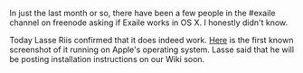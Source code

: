 <!-- :metadata:

title: Exaile on OS X
tags: Exaile
published: 2009-04-23T23:57:43-0700
summary:

In just the last month or so, there have been a few people in the #exaile
channel on freenode asking if Exaile works in OS X.  I honestly didn't
know.

-->

<p>In just the last month or so, there have been a few people in the #exaile
channel on freenode asking if Exaile works in OS X.  I honestly didn't
know.</p>
 <p>Today Lasse Riis confirmed that it does indeed work.  <a
href='/media/images/macosx.jpg'>Here</a> is the first known screenshot of it
running on Apple's operating system.  Lasse said that he will be posting
installation instructions on our Wiki soon.</p>
